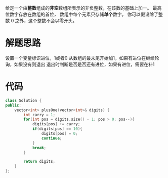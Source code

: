 给定一个由**整数**组成的**非空**数组所表示的非负整数，在该数的基础上加一。
最高位数字存放在数组的首位， 数组中每个元素只存储**单个**数字。
你可以假设除了整数 0 之外，这个整数不会以零开头。

# 解题思路
设置一个变量标识进位，1或者0
从数组的最末尾开始加1，如果有进位在继续轮询，如果没有则退出
退出时判断是否是否还有进位，如果有进位，需要在补1

# 代码
```c++
class Solution {
public:
    vector<int> plusOne(vector<int>& digits) {
        int carry = 1;
        for(int pos = digits.size() - 1; pos > 0; pos--){
            digits[pos] += carry;
            if(digits[pos] == 10){
                digits[pos] = 0;
                continue;
            }
            break;
        }

        return digits;
    }
};
```

